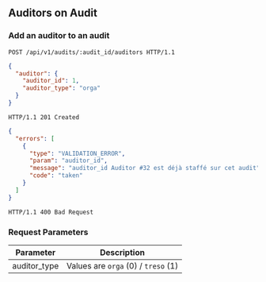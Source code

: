 ## Auditors on Audit
### Add an auditor to an audit

```http
POST /api/v1/audits/:audit_id/auditors HTTP/1.1
```

```json
{
  "auditor": {
    "auditor_id": 1,
    "auditor_type": "orga"
  }
}
```

```http
HTTP/1.1 201 Created
```

```json
{
  "errors": [
    {
      "type": "VALIDATION_ERROR",
      "param": "auditor_id",
      "message": "auditor_id Auditor #32 est déjà staffé sur cet audit",
      "code": "taken"
    }
  ]
}
```

```http
HTTP/1.1 400 Bad Request
```

### Request Parameters

Parameter         | Description
------------------|---------------------------------
auditor_type      | Values are `orga` (0) / `treso` (1)
